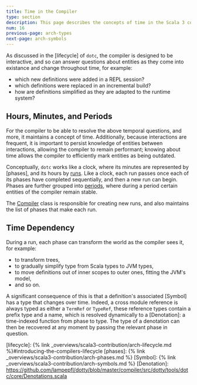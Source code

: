 ```yaml
---
title: Time in the Compiler
type: section
description: This page describes the concepts of time in the Scala 3 compiler.
num: 16
previous-page: arch-types
next-page: arch-symbols
---
```


As discussed in the [lifecycle] of `dotc`, the compiler is designed to be interactive,
and so can answer questions about entities as they come into existance and change throughout time,
for example:
- which new definitions were added in a REPL session?
- which definitions were replaced in an incremental build?
- how are definitions simplified as they are adapted to the runtime system?

## Hours, Minutes, and Periods

For the compiler to be able to resolve the above temporal questions, and more, it maintains
a concept of time. Additionally, because interactions are frequent, it is important to
persist knowledge of entities between interactions, allowing the compiler to remain performant;
knowing about time allows the compiler to efficiently mark entities as being outdated.

Conceptually, `dotc` works like a clock, where its minutes are represented by [phases],
and its hours by [runs]. Like a clock, each run passes once each of its phases have completed
sequentially, and then a new run can begin. Phases are further grouped into [periods], where
during a period certain entities of the compiler remain stable.

The [Compiler] class is responsible for creating new runs, and also maintains the list of
phases that make each run.

## Time Dependency

During a run, each phase can transform the world as the compiler sees it, for example:
- to transform trees,
- to gradually simplify type from Scala types to JVM types,
- to move definitions out of inner scopes to outer ones, fitting the JVM's model,
- and so on.

A significant consequence of this is that a definition's associated [Symbol] has a type that
changes over time. Indeed, a cross module reference is always typed as either a `TermRef`
or `TypeRef`, these reference types contain a prefix type and a name, which is resolved dynamically
to a [Denotation]: a time-indexed function from phase to type. The type of a denotation can then
be recovered at any moment by passing the relevant phase in question.

[runs]: https://github.com/lampepfl/dotty/blob/a527f3b1e49c0d48148ccfb2eb52e3302fc4a349/compiler/src/dotty/tools/dotc/Run.scala
[periods]: https://github.com/lampepfl/dotty/blob/a527f3b1e49c0d48148ccfb2eb52e3302fc4a349/compiler/src/dotty/tools/dotc/core/Periods.scala
[Compiler]: https://github.com/lampepfl/dotty/blob/master/compiler/src/dotty/tools/dotc/Compiler.scala
[lifecycle]: {% link _overviews/scala3-contribution/arch-lifecycle.md %}#introducing-the-compilers-lifecycle
[phases]: {% link _overviews/scala3-contribution/arch-phases.md %}
[Symbol]: {% link _overviews/scala3-contribution/arch-symbols.md %}
[Denotation]: https://github.com/lampepfl/dotty/blob/master/compiler/src/dotty/tools/dotc/core/Denotations.scala
